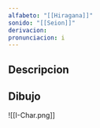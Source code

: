 ```yaml
---
alfabeto: "[[Hiragana]]"
sonido: "[[Seion]]"
derivacion: 
pronunciacion: i
---
```

## Descripcion

## Dibujo

![[I-Char.png]]